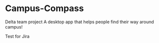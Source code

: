 # Campus-Compass
Delta team project
A desktop app that helps people find their way around campus!

Test for Jira